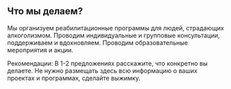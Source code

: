 
## Что мы делаем?

Мы организуем реабилитационные программы для людей, страдающих алкоголизмом. Проводим индивидуальные и групповые консультации, поддерживаем и вдохновляем. Проводим образовательные мероприятия и акции.

Рекомендации: В 1-2 предложениях расскажите, что конкретно вы делаете. Не нужно размещать здесь всю информацию о ваших проектах и программах, сделайте выжимку.
